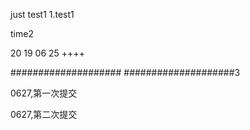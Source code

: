 just test1
1.test1

time2

20 19 06 25 ++++

####################
####################3


0627,第一次提交

0627,第二次提交
